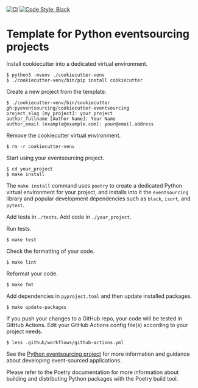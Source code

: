 [![CI](https://github.com/pyeventsourcing/cookiecutter-eventsourcing/actions/workflows/github-actions.yml/badge.svg)](https://github.com/pyeventsourcing/cookiecutter-eventsourcing/actions/workflows/github-actions.yml)
[![Code Style: Black](https://img.shields.io/badge/code%20style-black-000000.svg)](https://github.com/psf/black)

# Template for Python eventsourcing projects

Install cookiecutter into a dedicated virtual environment.

    $ python3 -mvenv ./cookiecutter-venv
    $ ./cookiecutter-venv/bin/pip install cookiecutter

Create a new project from the template.

    $ ./cookiecutter-venv/bin/cookiecutter gh:pyeventsourcing/cookiecutter-eventsourcing
    project_slug [my_project]: your_project 
    author_fullname [Author Name]: Your Name
    author_email [example@example.com]: your@email.address

Remove the cookiecutter virtual environment.

    $ rm -r cookiecutter-venv

Start using your eventsourcing project.

    $ cd your_project
    $ make install

The `make install` command uses `poetry` to create a dedicated Python
virtual environment for your project, and installs into it the `eventsourcing`
library and popular development dependencies such as `black`, `isort`, and `pytest`.

Add tests in `./tests`. Add code in `./your_project`. 

Run tests.

    $ make test

Check the formatting of your code.

    $ make lint

Reformat your code.

    $ make fmt

Add dependencies in `pyproject.toml` and then update installed packages.

    $ make update-packages

If you push your changes to a GitHub repo, your code will be tested in GitHub Actions.
Edit your GitHub Actions config file(s) according to your project needs.

    $ less .github/workflows/github-actions.yml

See the [Python eventsourcing project](https://github.com/pyeventsourcing/eventsourcing)
for more information and guidance about developing event-sourced applications.

Please refer to the Poetry documentation for more information about building and distributing
Python packages with the Poetry build tool.
